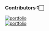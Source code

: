### Contributors 👇🏻

[![portfolio](https://img.shields.io/badge/oliver_jones-000?style=for-the-badge&logo=github&logoColor=white)](https://github.com/ojones44) <br/>
[![portfolio](https://img.shields.io/badge/rikie_patrick-000?style=for-the-badge&logo=github&logoColor=white)](https://github.com/1sAndZeros) <br/>
